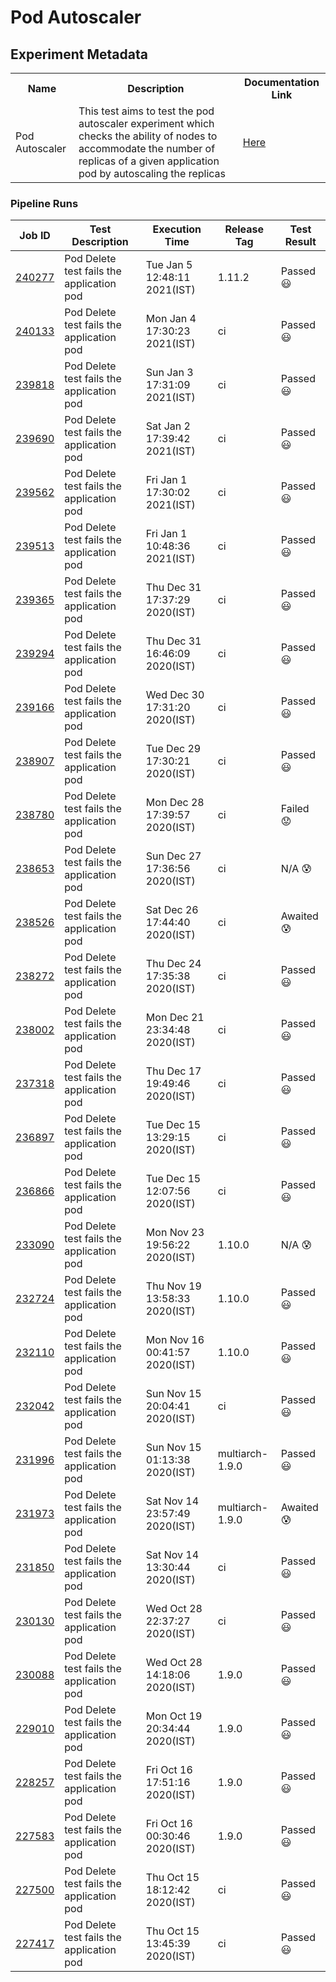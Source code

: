 # Pod Autoscaler

## Experiment Metadata

<table>
<tr>
<th> Name </th>
<th> Description </th>
<th> Documentation Link </th>
</tr>
<tr>
 <td> Pod Autoscaler </td>
 <td> This test aims to test the pod autoscaler experiment which checks the ability of nodes to accommodate the number of replicas of a given application pod by autoscaling the replicas</td>
 <td>  <a href="https://docs.litmuschaos.io/docs/pod-autoscaler/"> Here </a> </td>
 </tr>
 </table>

### Pipeline Runs

| Job ID |   Test Description         | Execution Time | Release Tag   | Test Result   |
 |---------|---------------------------| --------------|--------|--------|
|     <a href= "https://gitlab.mayadata.io/litmuschaos/litmus-e2e/-/jobs/240277">240277</a>           |  Pod Delete test fails the application pod           | Tue Jan  5 12:48:11 2021(IST)  | 1.11.2 | Passed :smiley: |
|     <a href= "https://gitlab.mayadata.io/litmuschaos/litmus-e2e/-/jobs/240133">240133</a>           |  Pod Delete test fails the application pod           | Mon Jan  4 17:30:23 2021(IST)  | ci | Passed :smiley: |
|     <a href= "https://gitlab.mayadata.io/litmuschaos/litmus-e2e/-/jobs/239818">239818</a>           |  Pod Delete test fails the application pod           | Sun Jan  3 17:31:09 2021(IST)  | ci | Passed :smiley: |
|     <a href= "https://gitlab.mayadata.io/litmuschaos/litmus-e2e/-/jobs/239690">239690</a>           |  Pod Delete test fails the application pod           | Sat Jan  2 17:39:42 2021(IST)  | ci | Passed :smiley: |
|     <a href= "https://gitlab.mayadata.io/litmuschaos/litmus-e2e/-/jobs/239562">239562</a>           |  Pod Delete test fails the application pod           | Fri Jan  1 17:30:02 2021(IST)  | ci | Passed :smiley: |
|     <a href= "https://gitlab.mayadata.io/litmuschaos/litmus-e2e/-/jobs/239513">239513</a>           |  Pod Delete test fails the application pod           | Fri Jan  1 10:48:36 2021(IST)  | ci | Passed :smiley: |
|     <a href= "https://gitlab.mayadata.io/litmuschaos/litmus-e2e/-/jobs/239365">239365</a>           |  Pod Delete test fails the application pod           | Thu Dec 31 17:37:29 2020(IST)  | ci | Passed :smiley: |
|     <a href= "https://gitlab.mayadata.io/litmuschaos/litmus-e2e/-/jobs/239294">239294</a>           |  Pod Delete test fails the application pod           | Thu Dec 31 16:46:09 2020(IST)  | ci | Passed :smiley: |
|     <a href= "https://gitlab.mayadata.io/litmuschaos/litmus-e2e/-/jobs/239166">239166</a>           |  Pod Delete test fails the application pod           | Wed Dec 30 17:31:20 2020(IST)  | ci | Passed :smiley: |
|     <a href= "https://gitlab.mayadata.io/litmuschaos/litmus-e2e/-/jobs/238907">238907</a>           |  Pod Delete test fails the application pod           | Tue Dec 29 17:30:21 2020(IST)  | ci | Passed :smiley: |
|     <a href= "https://gitlab.mayadata.io/litmuschaos/litmus-e2e/-/jobs/238780">238780</a>           |  Pod Delete test fails the application pod           | Mon Dec 28 17:39:57 2020(IST)  | ci | Failed :worried: |
|     <a href= "https://gitlab.mayadata.io/litmuschaos/litmus-e2e/-/jobs/238653">238653</a>           |  Pod Delete test fails the application pod           | Sun Dec 27 17:36:56 2020(IST)  | ci | N/A :cold_sweat: |
|     <a href= "https://gitlab.mayadata.io/litmuschaos/litmus-e2e/-/jobs/238526">238526</a>           |  Pod Delete test fails the application pod           | Sat Dec 26 17:44:40 2020(IST)  | ci | Awaited :cold_sweat: |
|     <a href= "https://gitlab.mayadata.io/litmuschaos/litmus-e2e/-/jobs/238272">238272</a>           |  Pod Delete test fails the application pod           | Thu Dec 24 17:35:38 2020(IST)  | ci | Passed :smiley: |
|     <a href= "https://gitlab.mayadata.io/litmuschaos/litmus-e2e/-/jobs/238002">238002</a>           |  Pod Delete test fails the application pod           | Mon Dec 21 23:34:48 2020(IST)  | ci | Passed :smiley: |
|     <a href= "https://gitlab.mayadata.io/litmuschaos/litmus-e2e/-/jobs/237318">237318</a>           |  Pod Delete test fails the application pod           | Thu Dec 17 19:49:46 2020(IST)  | ci | Passed :smiley: |
|     <a href= "https://gitlab.mayadata.io/litmuschaos/litmus-e2e/-/jobs/236897">236897</a>           |  Pod Delete test fails the application pod           | Tue Dec 15 13:29:15 2020(IST)  | ci | Passed :smiley: |
|     <a href= "https://gitlab.mayadata.io/litmuschaos/litmus-e2e/-/jobs/236866">236866</a>           |  Pod Delete test fails the application pod           | Tue Dec 15 12:07:56 2020(IST)  | ci | Passed :smiley: |
|     <a href= "https://gitlab.mayadata.io/litmuschaos/litmus-e2e/-/jobs/233090">233090</a>           |  Pod Delete test fails the application pod           | Mon Nov 23 19:56:22 2020(IST)  | 1.10.0 | N/A :cold_sweat: |
|     <a href= "https://gitlab.mayadata.io/litmuschaos/litmus-e2e/-/jobs/232724">232724</a>           |  Pod Delete test fails the application pod           | Thu Nov 19 13:58:33 2020(IST)  | 1.10.0 | Passed :smiley: |
|     <a href= "https://gitlab.mayadata.io/litmuschaos/litmus-e2e/-/jobs/232110">232110</a>           |  Pod Delete test fails the application pod           | Mon Nov 16 00:41:57 2020(IST)  | 1.10.0 | Passed :smiley: |
|     <a href= "https://gitlab.mayadata.io/litmuschaos/litmus-e2e/-/jobs/232042">232042</a>           |  Pod Delete test fails the application pod           | Sun Nov 15 20:04:41 2020(IST)  | ci | Passed :smiley: |
|     <a href= "https://gitlab.mayadata.io/litmuschaos/litmus-e2e/-/jobs/231996">231996</a>           |  Pod Delete test fails the application pod           | Sun Nov 15 01:13:38 2020(IST)  | multiarch-1.9.0 | Passed :smiley: |
|     <a href= "https://gitlab.mayadata.io/litmuschaos/litmus-e2e/-/jobs/231973">231973</a>           |  Pod Delete test fails the application pod           | Sat Nov 14 23:57:49 2020(IST)  | multiarch-1.9.0 | Awaited :cold_sweat: |
|     <a href= "https://gitlab.mayadata.io/litmuschaos/litmus-e2e/-/jobs/231850">231850</a>           |  Pod Delete test fails the application pod           | Sat Nov 14 13:30:44 2020(IST)  | ci | Passed :smiley: |
|     <a href= "https://gitlab.mayadata.io/litmuschaos/litmus-e2e/-/jobs/230130">230130</a>           |  Pod Delete test fails the application pod           | Wed Oct 28 22:37:27 2020(IST)  | ci | Passed :smiley: |
|     <a href= "https://gitlab.mayadata.io/litmuschaos/litmus-e2e/-/jobs/230088">230088</a>           |  Pod Delete test fails the application pod           | Wed Oct 28 14:18:06 2020(IST)  | 1.9.0 | Passed :smiley: |
|     <a href= "https://gitlab.mayadata.io/litmuschaos/litmus-e2e/-/jobs/229010">229010</a>           |  Pod Delete test fails the application pod           | Mon Oct 19 20:34:44 2020(IST)  | 1.9.0 | Passed :smiley: |
|     <a href= "https://gitlab.mayadata.io/litmuschaos/litmus-e2e/-/jobs/228257">228257</a>           |  Pod Delete test fails the application pod           | Fri Oct 16 17:51:16 2020(IST)  | 1.9.0 | Passed :smiley: |
|     <a href= "https://gitlab.mayadata.io/litmuschaos/litmus-e2e/-/jobs/227583">227583</a>           |  Pod Delete test fails the application pod           | Fri Oct 16 00:30:46 2020(IST)  | 1.9.0 | Passed :smiley: |
|     <a href= "https://gitlab.mayadata.io/litmuschaos/litmus-e2e/-/jobs/227500">227500</a>           |  Pod Delete test fails the application pod           | Thu Oct 15 18:12:42 2020(IST)  | ci | Passed :smiley: |
 |    <a href= "https://gitlab.mayadata.io/litmuschaos/litmus-e2e/-/jobs/227417">227417</a>   |  Pod Delete test fails the application pod           |  Thu Oct 15 13:45:39 2020(IST)     |ci  |Passed :smiley:  |
